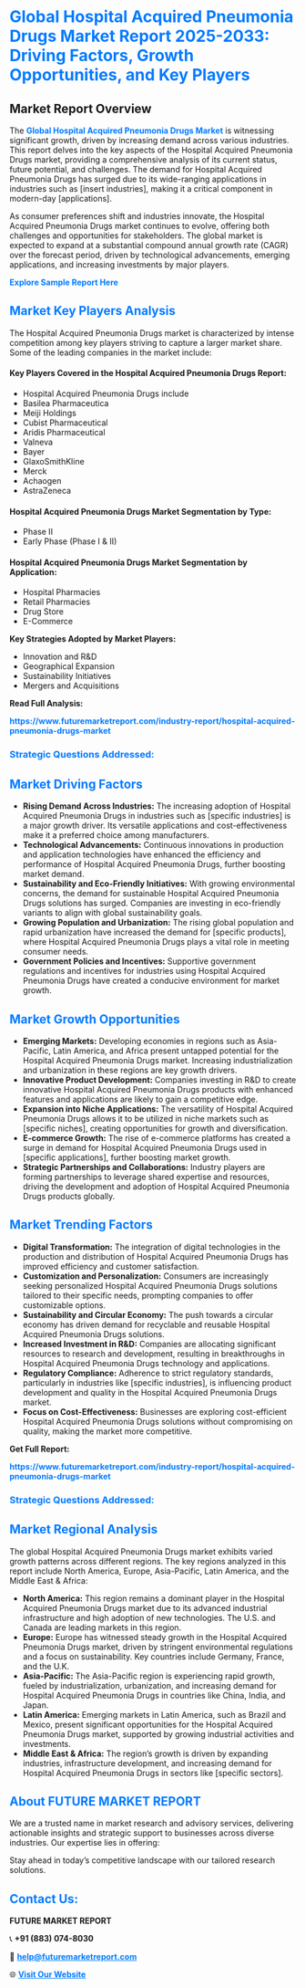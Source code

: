 <h1 style="color: #007BFF;">Global Hospital Acquired Pneumonia Drugs Market Report 2025-2033: Driving Factors, Growth Opportunities, and Key Players</h1>

<section id="overview">
<h2>Market Report Overview</h2>
<p>The <a href="https://www.futuremarketreport.com/industry-report/hospital-acquired-pneumonia-drugs-market" style="color: #007BFF; text-decoration: none;"><strong>Global Hospital Acquired Pneumonia Drugs Market</strong></a> is witnessing significant growth, driven by increasing demand across various industries. This report delves into the key aspects of the Hospital Acquired Pneumonia Drugs market, providing a comprehensive analysis of its current status, future potential, and challenges. The demand for Hospital Acquired Pneumonia Drugs has surged due to its wide-ranging applications in industries such as [insert industries], making it a critical component in modern-day [applications].</p>
<p>As consumer preferences shift and industries innovate, the Hospital Acquired Pneumonia Drugs market continues to evolve, offering both challenges and opportunities for stakeholders. The global market is expected to expand at a substantial compound annual growth rate (CAGR) over the forecast period, driven by technological advancements, emerging applications, and increasing investments by major players.</p>
</section>

<section id="overview">
<p><a href="https://www.futuremarketreport.com/request-sample/reportId=99470" style="color: #007BFF; text-decoration: none;"><strong>Explore Sample Report Here</strong></a></p>
</section>

<section id="key-players">
<h2 style="color: #007BFF;">Market Key Players Analysis</h2>
<p>The Hospital Acquired Pneumonia Drugs market is characterized by intense competition among key players striving to capture a larger market share. Some of the leading companies in the market include:</p>
<h4>Key Players Covered in the Hospital Acquired Pneumonia Drugs Report:</h4>
<ul><li>Hospital Acquired Pneumonia Drugs include</li><li>Basilea Pharmaceutica</li><li>Meiji Holdings</li><li>Cubist Pharmaceutical</li><li>Aridis Pharmaceutical</li><li>Valneva</li><li>Bayer</li><li>GlaxoSmithKline</li><li>Merck</li><li>Achaogen</li><li>AstraZeneca</li></ul>
<h4>Hospital Acquired Pneumonia Drugs Market Segmentation by Type:</h4>
<ul><li>Phase II</li><li>Early Phase (Phase I &amp; II)</li></ul>

<h4>Hospital Acquired Pneumonia Drugs Market Segmentation by Application:</h4>
<ul><li>Hospital Pharmacies</li><li>Retail Pharmacies</li><li>Drug Store</li><li>E-Commerce</li></ul>
<p><strong>Key Strategies Adopted by Market Players:</strong></p>
<ul>
<li>Innovation and R&D</li>
<li>Geographical Expansion</li>
<li>Sustainability Initiatives</li>
<li>Mergers and Acquisitions</li>
</ul>
</section>

<section>
<p><strong>Read Full Analysis: </strong></p><a href="https://www.futuremarketreport.com/industry-report/hospital-acquired-pneumonia-drugs-market" style="color: #007BFF; text-decoration: none;"><strong>https://www.futuremarketreport.com/industry-report/hospital-acquired-pneumonia-drugs-market</strong></a>
<h3 style="color: #007BFF;">Strategic Questions Addressed:</h3>
</section>

<section id="driving-factors">
<h2 style="color: #007BFF;">Market Driving Factors</h2>
<ul>
<li><strong>Rising Demand Across Industries:</strong> The increasing adoption of Hospital Acquired Pneumonia Drugs in industries such as [specific industries] is a major growth driver. Its versatile applications and cost-effectiveness make it a preferred choice among manufacturers.</li>
<li><strong>Technological Advancements:</strong> Continuous innovations in production and application technologies have enhanced the efficiency and performance of Hospital Acquired Pneumonia Drugs, further boosting market demand.</li>
<li><strong>Sustainability and Eco-Friendly Initiatives:</strong> With growing environmental concerns, the demand for sustainable Hospital Acquired Pneumonia Drugs solutions has surged. Companies are investing in eco-friendly variants to align with global sustainability goals.</li>
<li><strong>Growing Population and Urbanization:</strong> The rising global population and rapid urbanization have increased the demand for [specific products], where Hospital Acquired Pneumonia Drugs plays a vital role in meeting consumer needs.</li>
<li><strong>Government Policies and Incentives:</strong> Supportive government regulations and incentives for industries using Hospital Acquired Pneumonia Drugs have created a conducive environment for market growth.</li>
</ul>
</section>

<section id="growth-opportunities">
<h2 style="color: #007BFF;">Market Growth Opportunities</h2>
<ul>
<li><strong>Emerging Markets:</strong> Developing economies in regions such as Asia-Pacific, Latin America, and Africa present untapped potential for the Hospital Acquired Pneumonia Drugs market. Increasing industrialization and urbanization in these regions are key growth drivers.</li>
<li><strong>Innovative Product Development:</strong> Companies investing in R&D to create innovative Hospital Acquired Pneumonia Drugs products with enhanced features and applications are likely to gain a competitive edge.</li>
<li><strong>Expansion into Niche Applications:</strong> The versatility of Hospital Acquired Pneumonia Drugs allows it to be utilized in niche markets such as [specific niches], creating opportunities for growth and diversification.</li>
<li><strong>E-commerce Growth:</strong> The rise of e-commerce platforms has created a surge in demand for Hospital Acquired Pneumonia Drugs used in [specific applications], further boosting market growth.</li>
<li><strong>Strategic Partnerships and Collaborations:</strong> Industry players are forming partnerships to leverage shared expertise and resources, driving the development and adoption of Hospital Acquired Pneumonia Drugs products globally.</li>
</ul>
</section>

<section id="trending-factors">
<h2 style="color: #007BFF;">Market Trending Factors</h2>
<ul>
<li><strong>Digital Transformation:</strong> The integration of digital technologies in the production and distribution of Hospital Acquired Pneumonia Drugs has improved efficiency and customer satisfaction.</li>
<li><strong>Customization and Personalization:</strong> Consumers are increasingly seeking personalized Hospital Acquired Pneumonia Drugs solutions tailored to their specific needs, prompting companies to offer customizable options.</li>
<li><strong>Sustainability and Circular Economy:</strong> The push towards a circular economy has driven demand for recyclable and reusable Hospital Acquired Pneumonia Drugs solutions.</li>
<li><strong>Increased Investment in R&D:</strong> Companies are allocating significant resources to research and development, resulting in breakthroughs in Hospital Acquired Pneumonia Drugs technology and applications.</li>
<li><strong>Regulatory Compliance:</strong> Adherence to strict regulatory standards, particularly in industries like [specific industries], is influencing product development and quality in the Hospital Acquired Pneumonia Drugs market.</li>
<li><strong>Focus on Cost-Effectiveness:</strong> Businesses are exploring cost-efficient Hospital Acquired Pneumonia Drugs solutions without compromising on quality, making the market more competitive.</li>
</ul>
</section>

<section>
<p><strong>Get Full Report: </strong></p><a href="https://www.futuremarketreport.com/industry-report/hospital-acquired-pneumonia-drugs-market" style="color: #007BFF; text-decoration: none;"><strong>https://www.futuremarketreport.com/industry-report/hospital-acquired-pneumonia-drugs-market</strong></a>
<h3 style="color: #007BFF;">Strategic Questions Addressed:</h3>
</section>


<section id="regional-analysis">
<h2 style="color: #007BFF;">Market Regional Analysis</h2>
<p>The global Hospital Acquired Pneumonia Drugs market exhibits varied growth patterns across different regions. The key regions analyzed in this report include North America, Europe, Asia-Pacific, Latin America, and the Middle East & Africa:</p>
<ul>
<li><strong>North America:</strong> This region remains a dominant player in the Hospital Acquired Pneumonia Drugs market due to its advanced industrial infrastructure and high adoption of new technologies. The U.S. and Canada are leading markets in this region.</li>
<li><strong>Europe:</strong> Europe has witnessed steady growth in the Hospital Acquired Pneumonia Drugs market, driven by stringent environmental regulations and a focus on sustainability. Key countries include Germany, France, and the U.K.</li>
<li><strong>Asia-Pacific:</strong> The Asia-Pacific region is experiencing rapid growth, fueled by industrialization, urbanization, and increasing demand for Hospital Acquired Pneumonia Drugs in countries like China, India, and Japan.</li>
<li><strong>Latin America:</strong> Emerging markets in Latin America, such as Brazil and Mexico, present significant opportunities for the Hospital Acquired Pneumonia Drugs market, supported by growing industrial activities and investments.</li>
<li><strong>Middle East & Africa:</strong> The region’s growth is driven by expanding industries, infrastructure development, and increasing demand for Hospital Acquired Pneumonia Drugs in sectors like [specific sectors].</li>
</ul>
</section>

<footer>
<h2 style="color: #007BFF;">About FUTURE MARKET REPORT</h2>
<p>We are a trusted name in market research and advisory services, delivering actionable insights and strategic support to businesses across diverse industries. Our expertise lies in offering:</p>

<p>Stay ahead in today’s competitive landscape with our tailored research solutions.</p>

<h2 style="color: #007BFF;">Contact Us:</h2>
<p><strong>FUTURE MARKET REPORT</strong></p>
<p>📞 <strong>+91 (883) 074-8030</strong></p>
<p>📧 <strong><a href="mailto:help@futuremarketreport.com" style="color: #007BFF;">help@futuremarketreport.com</a></strong></p>
<p>🌐 <strong><a href="https://www.futuremarketreport.com/" style="color: #007BFF;">Visit Our Website</a></strong></p>
</footer>